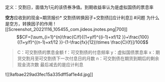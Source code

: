 定义：交割日，面值为1元的该债券净值。到期收益率认为是虚拟国债的票息率

**空方**应收到的现金=期货报价* 交割债转换因子+交割债[[应计利息]]
#问题  为什么是空方，转换因子的作用
![[Screenshot_20221116_105455_com.jideos.jnotes.png|700]]
$$CF=[\sum_{i=1}^{n}\frac{C/f}{(1+y/f)^{(i-1)+xf/12 }}+\frac{100}{(1+y/f)^{(n-1)+xf/12 }}-(1-\frac{fx}{12})\times \frac{C}{f}]/100$$
>C：可交割债的票息金额
>f：可交割债的付息频率
>y：虚拟国债票息率
>x：期货交割月至可交割债下一次付息日的月数
>n：可交割债在期货到期后的剩余现金流次数
>最后减去的是应计利息

![[9afbae229ad3fec15a335dff5af1e4d.jpg]]